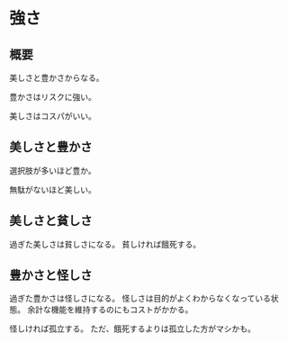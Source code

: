 # 強さ

## 概要

美しさと豊かさからなる。

豊かさはリスクに強い。

美しさはコスパがいい。

## 美しさと豊かさ

選択肢が多いほど豊か。

無駄がないほど美しい。

## 美しさと貧しさ

過ぎた美しさは貧しさになる。
貧しければ餓死する。

## 豊かさと怪しさ

過ぎた豊かさは怪しさになる。
怪しさは目的がよくわからなくなっている状態。
余計な機能を維持するのにもコストがかかる。

怪しければ孤立する。
ただ、餓死するよりは孤立した方がマシかも。
